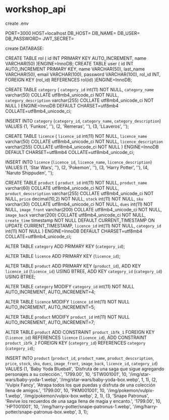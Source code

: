 # workshop_api
create .env

PORT=3000
HOST=localhost
DB_HOST=
DB_NAME=
DB_USER=
DB_PASSWORD=
JWT_SECRET=


create DATABASE:

CREATE TABLE rol (
  id INT PRIMARY KEY AUTO_INCREMENT,
  name VARCHAR(50)
)ENGINE=InnoDB;
CREATE TABLE user (
  id INT AUTO_INCREMENT PRIMARY KEY,
  name VARCHAR(50),
  last_name VARCHAR(50),
  email VARCHAR(100),
  password VARCHAR(100),
  rol_id INT,
  FOREIGN KEY (rol_id) REFERENCES rol(id)
)ENGINE=InnoDB;

CREATE TABLE `category` (
  `category_id` int(11) NOT NULL,
  `category_name` varchar(50) COLLATE utf8mb4_unicode_ci NOT NULL,
  `category_description` varchar(255) COLLATE utf8mb4_unicode_ci NOT NULL
) ENGINE=InnoDB DEFAULT CHARSET=utf8mb4 COLLATE=utf8mb4_unicode_ci;

INSERT INTO `category` (`category_id`, `category_name`, `category_description`) VALUES
(1, 'Funkos', ''),
(2, 'Remeras', ''),
(3, 'LLaveros', '');

CREATE TABLE `licence` (
  `licence_id` int(11) NOT NULL,
  `licence_name` varchar(50) COLLATE utf8mb4_unicode_ci NOT NULL,
  `licence_description` varchar(255) COLLATE utf8mb4_unicode_ci NOT NULL
) ENGINE=InnoDB DEFAULT CHARSET=utf8mb4 COLLATE=utf8mb4_unicode_ci;

INSERT INTO `licence` (`licence_id`, `licence_name`, `licence_description`) VALUES
(1, 'Star Wars', ''),
(2, 'Pokemon', ''),
(3, 'Harry Potter', ''),
(4, 'Naruto Shippuden', '');

CREATE TABLE `product` (
  `product_id` int(11) NOT NULL,
  `product_name` varchar(60) COLLATE utf8mb4_unicode_ci NOT NULL,
  `product_descsription` varchar(255) COLLATE utf8mb4_unicode_ci NOT NULL,
  `price` decimal(10,2) NOT NULL,
  `stock` int(11) NOT NULL,
  `sku` varchar(30) COLLATE utf8mb4_unicode_ci NOT NULL,
  `dues` int(11) NOT NULL,
  `image_front` varchar(200) COLLATE utf8mb4_unicode_ci NOT NULL,
  `image_back` varchar(200) COLLATE utf8mb4_unicode_ci NOT NULL,
  `create_time` timestamp NOT NULL DEFAULT CURRENT_TIMESTAMP ON UPDATE CURRENT_TIMESTAMP,
  `licence_id` int(11) NOT NULL,
  `category_id` int(11) NOT NULL
) ENGINE=InnoDB DEFAULT CHARSET=utf8mb4 COLLATE=utf8mb4_unicode_ci;

ALTER TABLE `category`
  ADD PRIMARY KEY (`category_id`);

ALTER TABLE `licence`
  ADD PRIMARY KEY (`licence_id`);

ALTER TABLE `product`
  ADD PRIMARY KEY (`product_id`),
  ADD KEY `licence_id` (`licence_id`) USING BTREE,
  ADD KEY `category_id` (`category_id`) USING BTREE;

ALTER TABLE `category`
  MODIFY `category_id` int(11) NOT NULL AUTO_INCREMENT, AUTO_INCREMENT=4;

ALTER TABLE `licence`
  MODIFY `licence_id` int(11) NOT NULL AUTO_INCREMENT, AUTO_INCREMENT=5;

ALTER TABLE `product`
  MODIFY `product_id` int(11) NOT NULL AUTO_INCREMENT, AUTO_INCREMENT=7;

ALTER TABLE `product`
  ADD CONSTRAINT `product_ibfk_1` FOREIGN KEY (`licence_id`) REFERENCES `licence` (`licence_id`),
  ADD CONSTRAINT `product_ibfk_2` FOREIGN KEY (`category_id`) REFERENCES `category` (`category_id`);

INSERT INTO `product` (`product_id`, `product_name`, `product_descsription`, `price`, `stock`, `sku`, `dues`, `image_front`, `image_back`, `licence_id`, `category_id`) VALUES
(1, 'Baby Yoda Blueball', 'Disfruta de una saga que sigue agregando personajes a su colección.', '1799.00', 10, 'STW001001', 10, '/img/star-wars/baby-yoda-1.webp', '/img/star-wars/baby-yoda-box.webp', 1, 1),
(2, 'Vulpix Fancy', 'Atrapa todos los que puedas y disfruta de una colección llena de amigos.', '1799.00', 10, 'PKM001001', 10, '/img/pokemon/vulpix-1.webp', '/img/pokemon/vulpix-box.webp', 2, 1),
(3, 'Snape Patronus', 'Revive los recuerdos de una saga llena de magia y encanto.', '1799.00', 10, 'HPT001001', 10, '/img/harry-potter/snape-patronus-1.webp', '/img/harry-potter/snape-patronus-box.webp', 3, 1);